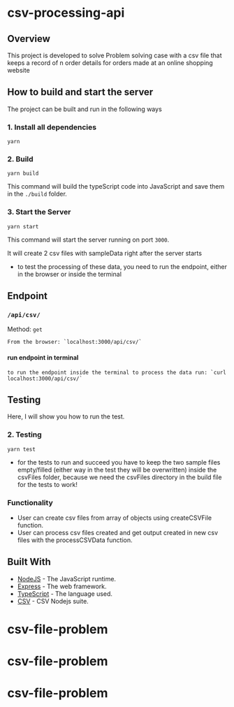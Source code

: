 # csv-processing-api

## Overview

This project is developed to solve Problem solving case with a csv file that keeps a record of n order details for orders made at an online
shopping website

## How to build and start the server

The project can be built and run in the following ways

### 1. Install all dependencies

`yarn`

### 2. Build

`yarn build`

This command will build the typeScript code into JavaScript and save them in the `./build` folder.

### 3. Start the Server

`yarn start`

This command will start the server running on port `3000`.

It will create 2 csv files with sampleData right after the server starts

- to test the processing of these data, you need to run the endpoint, either in the browser or inside the terminal

## Endpoint

### `/api/csv/`

Method: `get`

    From the browser: `localhost:3000/api/csv/`

#### run endpoint in terminal

    to run the endpoint inside the terminal to process the data run: `curl localhost:3000/api/csv/`

## Testing

Here, I will show you how to run the test.

### 2. Testing

`yarn test`

- for the tests to run and succeed you have to keep the two sample files empty/filled (either way in the test they will be overwritten) inside the csvFiles folder, because we need the csvFiles directory in the build file for the tests to work!

### Functionality

- User can create csv files from array of objects using createCSVFile function.
- User can process csv files created and get output created in new csv files with the processCSVData function.

## Built With

- [NodeJS](https://nodejs.org/en/) - The JavaScript runtime.
- [Express](https://expressjs.com/) - The web framework.
- [TypeScript](https://www.typescriptlang.org/) - The language used.
- [CSV](https://csv.js.org//) - CSV Nodejs suite.
# csv-file-problem
# csv-file-problem
# csv-file-problem
